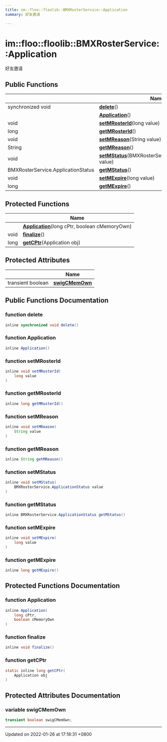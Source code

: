 ```yaml
---
title: im::floo::floolib::BMXRosterService::Application
summary: 好友邀请 

---
```


# im::floo::floolib::BMXRosterService::Application



好友邀请 

## Public Functions

|                | Name           |
| -------------- | -------------- |
| synchronized void | **[delete](classim_1_1floo_1_1floolib_1_1_b_m_x_roster_service_1_1_application.md#function-delete)**() |
| | **[Application](classim_1_1floo_1_1floolib_1_1_b_m_x_roster_service_1_1_application.md#function-application)**() |
| void | **[setMRosterId](classim_1_1floo_1_1floolib_1_1_b_m_x_roster_service_1_1_application.md#function-setmrosterid)**(long value) |
| long | **[getMRosterId](classim_1_1floo_1_1floolib_1_1_b_m_x_roster_service_1_1_application.md#function-getmrosterid)**() |
| void | **[setMReason](classim_1_1floo_1_1floolib_1_1_b_m_x_roster_service_1_1_application.md#function-setmreason)**(String value) |
| String | **[getMReason](classim_1_1floo_1_1floolib_1_1_b_m_x_roster_service_1_1_application.md#function-getmreason)**() |
| void | **[setMStatus](classim_1_1floo_1_1floolib_1_1_b_m_x_roster_service_1_1_application.md#function-setmstatus)**(BMXRosterService.ApplicationStatus value) |
| BMXRosterService.ApplicationStatus | **[getMStatus](classim_1_1floo_1_1floolib_1_1_b_m_x_roster_service_1_1_application.md#function-getmstatus)**() |
| void | **[setMExpire](classim_1_1floo_1_1floolib_1_1_b_m_x_roster_service_1_1_application.md#function-setmexpire)**(long value) |
| long | **[getMExpire](classim_1_1floo_1_1floolib_1_1_b_m_x_roster_service_1_1_application.md#function-getmexpire)**() |

## Protected Functions

|                | Name           |
| -------------- | -------------- |
| | **[Application](classim_1_1floo_1_1floolib_1_1_b_m_x_roster_service_1_1_application.md#function-application)**(long cPtr, boolean cMemoryOwn) |
| void | **[finalize](classim_1_1floo_1_1floolib_1_1_b_m_x_roster_service_1_1_application.md#function-finalize)**() |
| long | **[getCPtr](classim_1_1floo_1_1floolib_1_1_b_m_x_roster_service_1_1_application.md#function-getcptr)**(Application obj) |

## Protected Attributes

|                | Name           |
| -------------- | -------------- |
| transient boolean | **[swigCMemOwn](classim_1_1floo_1_1floolib_1_1_b_m_x_roster_service_1_1_application.md#variable-swigcmemown)**  |

## Public Functions Documentation

### function delete

```java
inline synchronized void delete()
```


### function Application

```java
inline Application()
```


### function setMRosterId

```java
inline void setMRosterId(
    long value
)
```


### function getMRosterId

```java
inline long getMRosterId()
```


### function setMReason

```java
inline void setMReason(
    String value
)
```


### function getMReason

```java
inline String getMReason()
```


### function setMStatus

```java
inline void setMStatus(
    BMXRosterService.ApplicationStatus value
)
```


### function getMStatus

```java
inline BMXRosterService.ApplicationStatus getMStatus()
```


### function setMExpire

```java
inline void setMExpire(
    long value
)
```


### function getMExpire

```java
inline long getMExpire()
```


## Protected Functions Documentation

### function Application

```java
inline Application(
    long cPtr,
    boolean cMemoryOwn
)
```


### function finalize

```java
inline void finalize()
```


### function getCPtr

```java
static inline long getCPtr(
    Application obj
)
```


## Protected Attributes Documentation

### variable swigCMemOwn

```java
transient boolean swigCMemOwn;
```


-------------------------------

Updated on 2022-01-26 at 17:18:31 +0800